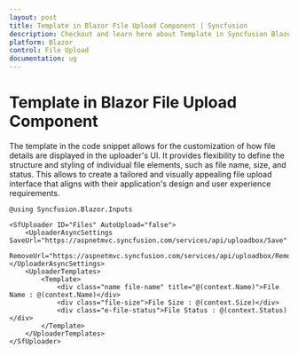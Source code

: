 ```yaml
---
layout: post
title: Template in Blazor File Upload Component | Syncfusion
description: Checkout and learn here about Template in Syncfusion Blazor File Upload component and much more details.
platform: Blazor
control: File Upload
documentation: ug
---
```


# Template in Blazor File Upload Component

The template in the code snippet allows for the customization of how file details are displayed in the uploader's UI. It provides flexibility to define the structure and styling of individual file elements, such as file name, size, and status. This allows to create a tailored and visually appealing file upload interface that aligns with their application's design and user experience requirements.

```cshtml
@using Syncfusion.Blazor.Inputs

<SfUploader ID="Files" AutoUpload="false">
    <UploaderAsyncSettings SaveUrl="https://aspnetmvc.syncfusion.com/services/api/uploadbox/Save"
                           RemoveUrl="https://aspnetmvc.syncfusion.com/services/api/uploadbox/Remove"></UploaderAsyncSettings>
    <UploaderTemplates>
        <Template>
            <div class="name file-name" title="@(context.Name)">File Name : @(context.Name)</div>
            <div class="file-size">File Size : @(context.Size)</div>
            <div class="e-file-status">File Status : @(context.Status)</div>
        </Template>
    </UploaderTemplates>
</SfUploader>
```
